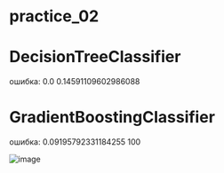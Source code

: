 # practice_02

# DecisionTreeClassifier
ошибка:
0.0 0.14591109602986088
# GradientBoostingClassifier
ошибка:
0.09195792331184255 100

![image](https://github.com/AlexanderBris/practice_02/assets/48794524/cb9b342d-f123-4557-abbf-111b403907d6)
